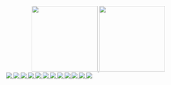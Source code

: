 <div align="center">
  
  
  <a href="https://github.com/cruzhar">
  <img height="180em" src="https://github-readme-stats.vercel.app/api?username=cruzhar&show_icons=true&theme=dark&include_all_commits=true&count_private=false"/>
<img height="180em" src="https://github-readme-stats.vercel.app/api/top-langs/?username=cruzhar&layout=compact&langs_count=15&theme=dark"/>
  
  
</div>

  
  
<div> 
 <img src="https://img.shields.io/badge/Windows-0078D6?style=for-the-badge&logo=windows&logoColor=white"_blank">
  <img src="https://img.shields.io/badge/mac%20os-000000?style=for-the-badge&logo=apple&logoColor=white">
  <img src="https://img.shields.io/badge/Google_Cloud-4285F4?style=for-the-badge&logo=google-cloud&logoColor=white">
  
   <img src="https://img.shields.io/badge/JavaScript-F7DF1E?style=for-the-badge&logo=javascript&logoColor=black">
  <img src="https://img.shields.io/badge/HTML5-E34F26?style=for-the-badge&logo=html5&logoColor=white">
  <img src="https://img.shields.io/badge/CSS3-1572B6?style=for-the-badge&logo=css3&logoColor=white https://img.shields.io/badge/React-20232A?style=for-the-badge&logo=react&logoColor=61DAFB">
    <img src="https://img.shields.io/badge/Bootstrap-563D7C?style=for-the-badge&logo=bootstrap&logoColor=white">
      <img src=" https://img.shields.io/badge/json%20web%20tokens-323330?style=for-the-badge&logo=json-web-tokens&logoColor=pink">
        <img src="https://img.shields.io/badge/Node.js-43853D?style=for-the-badge&logo=node.js&logoColor=white">
          <img src="https://img.shields.io/badge/Microsoft_SQL_Server-CC2927?style=for-the-badge&logo=microsoft-sql-server&logoColor=white">
            <img src="https://img.shields.io/badge/React-20232A?style=for-the-badge&logo=react&logoColor=61DAFB">
              <img src="https://img.shields.io/badge/GitHub-100000?style=for-the-badge&logo=github&logoColor=white">

 
</div>
